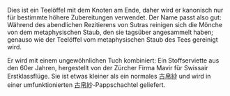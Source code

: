 <p>Dies ist ein Teelöffel mit dem Knoten am Ende, daher wird er kanonisch nur für bestimmte höhere Zubereitungen verwendet. Der Name passt also gut: Während des abendlichen Rezitierens von Sutras reinigen sich die Mönche von dem metaphysischen Staub, den sie tagsüber angesammelt haben; genauso wie der Teelöffel vom metaphysischen Staub des Tees gereinigt wird.</p>
<p>Er wird mit einem ungewöhnlichen Tuch kombiniert: Ein Stoffserviette aus den 60er Jahren, hergestellt von der Zürcher Firma Mavir für Swissair Erstklassflüge. Sie ist etwas kleiner als ein normales <abbr title="kobukusa">古帛紗</abbr> und wird in einer umfunktionierten <abbr title="kobukusa">古帛紗</abbr>-Pappschachtel geliefert.</p>
